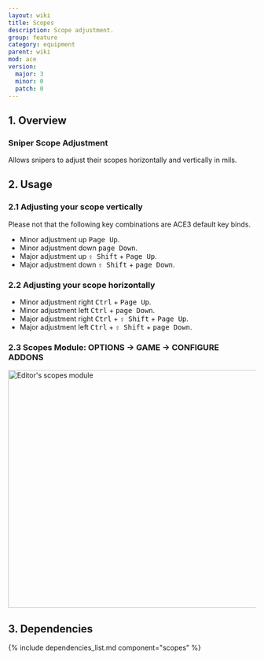 ```yaml
---
layout: wiki
title: Scopes
description: Scope adjustment.
group: feature
category: equipment
parent: wiki
mod: ace
version:
  major: 3
  minor: 0
  patch: 0
---
```


## 1. Overview

### Sniper Scope Adjustment
Allows snipers to adjust their scopes horizontally and vertically in mils.


## 2. Usage

### 2.1 Adjusting your scope vertically
Please not that the following key combinations are ACE3 default key binds.
- Minor adjustment up <kbd>Page Up</kbd>.
- Minor adjustment down <kbd>page Down</kbd>.
- Major adjustment up <kbd>⇧&nbsp;Shift</kbd> + <kbd>Page Up</kbd>.
- Major adjustment down <kbd>⇧&nbsp;Shift</kbd> + <kbd>page Down</kbd>.

### 2.2 Adjusting your scope horizontally
- Minor adjustment right <kbd>Ctrl</kbd> + <kbd>Page Up</kbd>.
- Minor adjustment left <kbd>Ctrl</kbd> + <kbd>page Down</kbd>.
- Major adjustment right <kbd>Ctrl</kbd> + <kbd>⇧&nbsp;Shift</kbd> + <kbd>Page Up</kbd>.
- Major adjustment left <kbd>Ctrl</kbd> + <kbd>⇧&nbsp;Shift</kbd> + <kbd>page Down</kbd>.

### 2.3 Scopes Module: OPTIONS → GAME → CONFIGURE ADDONS

<img src="{{ site.baseurl }}/img/wiki/feature/scope_module1.jpg" width="800" height="484" alt="Editor's scopes module" />


## 3. Dependencies

{% include dependencies_list.md component="scopes" %}
